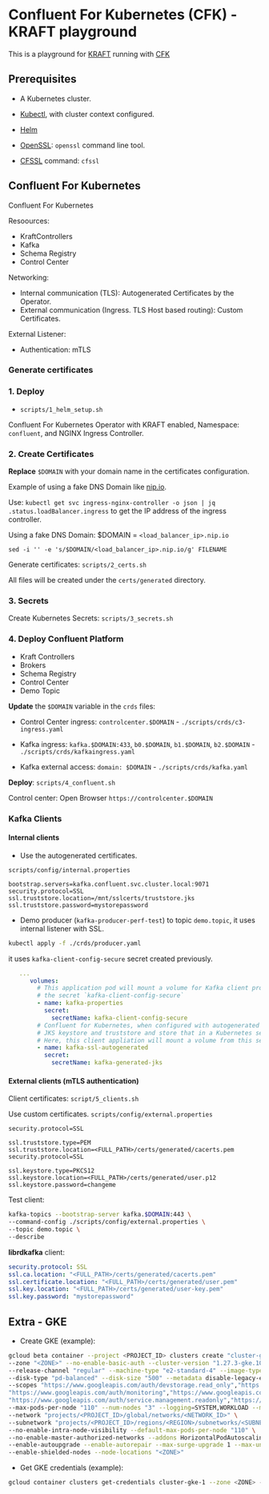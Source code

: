 # Confluent For Kubernetes (CFK) - KRAFT playground

This is a playground for [KRAFT](https://developer.confluent.io/learn/kraft/) running with [CFK](https://docs.confluent.io/operator/current/overview.html)

## Prerequisites

- A Kubernetes cluster.
  
- [Kubectl](https://kubernetes.io/docs/reference/kubectl/), with cluster context configured.
  
- [Helm](https://helm.sh/)

- [OpenSSL](https://www.openssl.org/): `openssl` command line tool.

- [CFSSL](https://github.com/cloudflare/cfssl) command: `cfssl`

## Confluent For Kubernetes

Confluent For Kubernetes

Resoources:

- KraftControllers
- Kafka
- Schema Registry
- Control Center

Networking:

- Internal communication (TLS): Autogenerated Certificates by the Operator.
- External communication (Ingress. TLS Host based routing): Custom Certificates.

External Listener:

- Authentication: mTLS

### Generate certificates

### 1. Deploy

- `scripts/1_helm_setup.sh`

Confluent For Kubernetes Operator with KRAFT enabled, Namespace: `confluent`, and NGINX Ingress Controller.

### 2. Create Certificates

**Replace** `$DOMAIN` with your domain name in the certificates configuration.

Example of using a fake DNS Domain like [nip.io](https://nip.io/).

Use: `kubectl get svc ingress-nginx-controller -o json | jq .status.loadBalancer.ingress` to get the IP address of the ingress controller.

Using a fake DNS Domain: $DOMAIN = `<load_balancer_ip>.nip.io`

`sed -i '' -e 's/$DOMAIN/<load_balancer_ip>.nip.io/g' FILENAME`

Generate certificates: `scripts/2_certs.sh`

All files will be created under the `certs/generated` directory.

### 3. Secrets

Create Kubernetes Secrets: `scripts/3_secrets.sh`

### 4. Deploy Confluent Platform

- Kraft Controllers
- Brokers
- Schema Registry
- Control Center
- Demo Topic

**Update** the `$DOMAIN` variable in the `crds` files:

- Control Center ingress: `controlcenter.$DOMAIN` - `./scripts/crds/c3-ingress.yaml`
  
- Kafka ingress: `kafka.$DOMAIN:433`, `b0.$DOMAIN`, `b1.$DOMAIN`, `b2.$DOMAIN` - `./scripts/crds/kafkaingress.yaml`
  
- Kafka external access: `domain: $DOMAIN` - `./scripts/crds/kafka.yaml`

**Deploy**: `scripts/4_confluent.sh`

Control center: Open Browser `https://controlcenter.$DOMAIN`

### Kafka Clients

#### Internal clients

- Use the autogenerated certificates.

`scripts/config/internal.properties`

```properties
bootstrap.servers=kafka.confluent.svc.cluster.local:9071
security.protocol=SSL
ssl.truststore.location=/mnt/sslcerts/truststore.jks
ssl.truststore.password=mystorepassword
```

- Demo producer (`kafka-producer-perf-test`) to topic `demo.topic`, it uses internal listener with SSL.

```sh
kubectl apply -f ./crds/producer.yaml
```

it uses `kafka-client-config-secure` secret created previously.

```yaml
   ...
      volumes:
        # This application pod will mount a volume for Kafka client properties from 
        # the secret `kafka-client-config-secure`
        - name: kafka-properties
          secret:
            secretName: kafka-client-config-secure
        # Confluent for Kubernetes, when configured with autogenerated certs, will create a
        # JKS keystore and truststore and store that in a Kubernetes secret named `kafka-generated-jks`.
        # Here, this client appliation will mount a volume from this secret so that it can use the JKS files.
        - name: kafka-ssl-autogenerated
          secret:
            secretName: kafka-generated-jks
```

#### External clients (mTLS authentication)

Client certificates: `script/5_clients.sh`

Use custom certificates. `scripts/config/external.properties`

```properties
security.protocol=SSL

ssl.truststore.type=PEM
ssl.truststore.location=<FULL_PATH>/certs/generated/cacerts.pem
security.protocol=SSL

ssl.keystore.type=PKCS12
ssl.keystore.location=<FULL_PATH>/certs/generated/user.p12
ssl.keystore.password=changeme
```

Test client:

```sh
kafka-topics --bootstrap-server kafka.$DOMAIN:443 \
--command-config ./scripts/config/external.properties \ 
--topic demo.topic \
--describe
```

**librdkafka** client:

```yml
security.protocol: SSL 
ssl.ca.location: "<FULL_PATH>/certs/generated/cacerts.pem"
ssl.certificate.location: "<FULL_PATH>/certs/generated/user.pem"
ssl.key.location: "<FULL_PATH>/certs/generated/user-key.pem"
ssl.key.password: "mystorepassword" 
```

## Extra - GKE

- Create GKE (example):

```sh
gcloud beta container --project <PROJECT_ID> clusters create "cluster-gke-1" \
--zone "<ZONE>" --no-enable-basic-auth --cluster-version "1.27.3-gke.100" \
--release-channel "regular" --machine-type "e2-standard-4" --image-type "COS_CONTAINERD" \
--disk-type "pd-balanced" --disk-size "500" --metadata disable-legacy-endpoints=true \
--scopes "https://www.googleapis.com/auth/devstorage.read_only","https://www.googleapis.com/auth/logging.write", \
"https://www.googleapis.com/auth/monitoring","https://www.googleapis.com/auth/servicecontrol", \
"https://www.googleapis.com/auth/service.management.readonly","https://www.googleapis.com/auth/trace.append" \
--max-pods-per-node "110" --num-nodes "3" --logging=SYSTEM,WORKLOAD --monitoring=SYSTEM --enable-ip-alias \ 
--network "projects/<PROJECT_ID>/global/networks/<NETWORK_ID>" \ 
--subnetwork "projects/<PROJECT_ID>/regions/<REGION>/subnetworks/<SUBNETID>" \
--no-enable-intra-node-visibility --default-max-pods-per-node "110" \ 
--no-enable-master-authorized-networks --addons HorizontalPodAutoscaling,HttpLoadBalancing,GcePersistentDiskCsiDriver \
--enable-autoupgrade --enable-autorepair --max-surge-upgrade 1 --max-unavailable-upgrade 0 \
--enable-shielded-nodes --node-locations "<ZONE>"
```

- Get GKE credentials (example):
  
```sh
gcloud container clusters get-credentials cluster-gke-1 --zone <ZONE> --project <PROJECT_ID>
```
